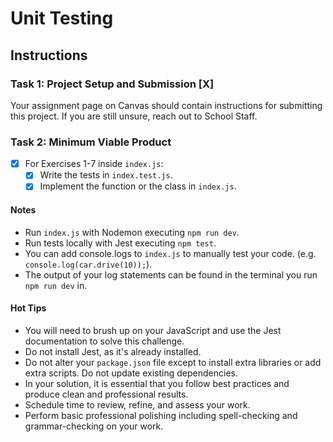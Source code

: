 # Unit Testing

## Instructions

### Task 1: Project Setup and Submission [X]

Your assignment page on Canvas should contain instructions for submitting this project. If you are still unsure, reach out to School Staff.

### Task 2: Minimum Viable Product

- [x] For Exercises 1-7 inside `index.js`:
  - [x] Write the tests in `index.test.js`.
  - [x] Implement the function or the class in `index.js`.

#### Notes

- Run `index.js` with Nodemon executing `npm run dev`.
- Run tests locally with Jest executing `npm test`.
- You can add console.logs to `index.js` to manually test your code. (e.g. `console.log(car.drive(10));`).
- The output of your log statements can be found in the terminal you run `npm run dev` in.

#### Hot Tips

- You will need to brush up on your JavaScript and use the Jest documentation to solve this challenge.
- Do not install Jest, as it's already installed.
- Do not alter your `package.json` file except to install extra libraries or add extra scripts. Do not update existing dependencies.
- In your solution, it is essential that you follow best practices and produce clean and professional results.
- Schedule time to review, refine, and assess your work.
- Perform basic professional polishing including spell-checking and grammar-checking on your work.
